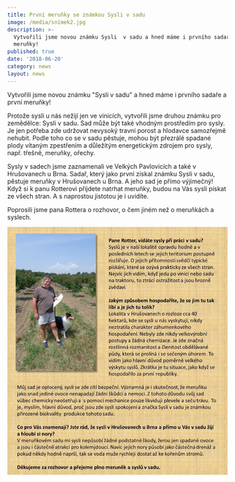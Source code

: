 ```yaml
---
title: První meruňky se známkou Sysli v sadu
image: /media/snímek2.jpg
description: >-
  Vytvořili jsme novou známku Sysli  v sadu a hned máme i prvního sadaře a první
  meruňky! 
published: true
date: '2018-06-20'
category: news
layout: news
---
```

Vytvořili jsme novou známku "Sysli v sadu" a hned máme i prvního sadaře a první meruňky! 

Protože sysli u nás nežijí jen ve vinicích, vytvořili jsme druhou známku pro zemědělce: Sysli v sadu. Sad může být také vhodným prostředím pro sysly. Je jen potřeba zde udržovat nevysoký travní porost a hlodavce samozřejmě nehubit. Podle toho co se v sadu pěstuje, mohou být přezrálé spadané plody vítaným zpestřením a důležitým energetickým zdrojem pro sysly, např. třešně, meruňky, ořechy. 

Sysly v sadech jsme zaznamenali  ve Velkých Pavlovicích a také v Hrušovanech u Brna. Sadař, který jako první získal známku Sysli v sadu, pěstuje meruňky v Hrušovanech u Brna. A jeho sad je přímo výjimečný! Když si k panu Rotterovi přijdete natrhat meruňky, budou  na Vás sysli pískat ze všech stran. A s naprostou jistotou je i uvidíte.

Poprosili jsme pana Rottera o rozhovor, o čem jiném než o meruňkách a syslech.

![](/media/medailonek_rotter.jpg)
